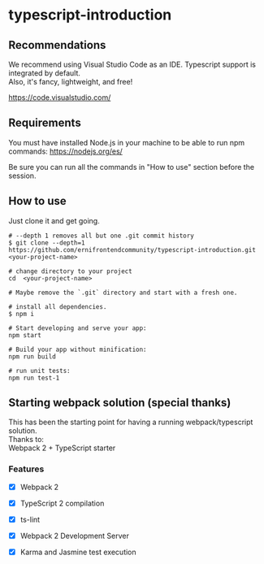 # typescript-introduction

## Recommendations

We recommend using Visual Studio Code as an IDE. Typescript support is integrated by default.  
Also, it's fancy, lightweight, and free!  

https://code.visualstudio.com/

## Requirements

You must have installed Node.js in your machine to be able to run npm commands:
https://nodejs.org/es/

Be sure you can run all the commands in "How to use" section before the session.

## How to use

Just clone it and get going.

```
# --depth 1 removes all but one .git commit history
$ git clone --depth=1 https://github.com/ernifrontendcommunity/typescript-introduction.git <your-project-name>

# change directory to your project
cd  <your-project-name>

# Maybe remove the `.git` directory and start with a fresh one.

# install all dependencies.
$ npm i

# Start developing and serve your app:
npm start

# Build your app without minification: 
npm run build

# run unit tests:
npm run test-1
```

## Starting webpack solution (special thanks)

This has been the starting point for having a running webpack/typescript solution.  
Thanks to:  
Webpack 2 + TypeScript starter  

### Features

- [x] Webpack 2
- [x] TypeScript 2 compilation
- [x] ts-lint
- [x] Webpack 2 Development Server
- [x] Karma and Jasmine test execution




